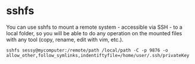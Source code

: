 sshfs
=====

You can use sshfs to mount a remote system - accessible via SSH - to a local folder, so you will be able to do any operation on the mounted files with any tool (copy, rename, edit with vim, etc.). 

`sshfs sessy@mycomputer:/remote/path /local/path -C -p 9876 -o allow_other,follow_symlinks,indentiftyfile=/home/user/.ssh/privateKey`
